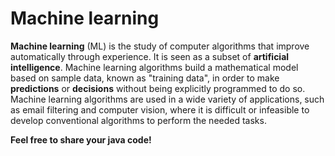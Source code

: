 # Machine learning
**Machine learning** (ML) is the study of computer algorithms that improve automatically through experience. It is seen as a subset of **artificial intelligence**. 
Machine learning algorithms build a mathematical model based on sample data, known as "training data",
in order to make **predictions** or **decisions** without being explicitly programmed to do so. Machine learning algorithms are used in a wide variety of
applications, such as email filtering and computer vision, where it is difficult or infeasible to develop conventional algorithms to perform the needed tasks. 

**Feel free to share your java code!**
